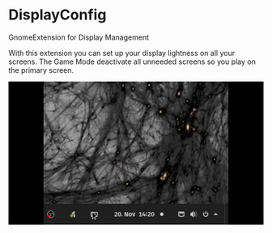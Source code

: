 # DisplayConfig
GnomeExtension for Display Management

With this extension you can set up your display lightness on all your screens. The Game Mode deactivate all unneeded screens so you play on the primary screen.

![](DisplayDimmDemo.gif)
